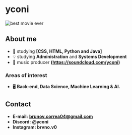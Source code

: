 ﻿# yconi

![best movie ever](https://wallpapercave.com/wp/wp2542420.jpg)

## About me

 - 🚀 studying **[CSS, HTML, Python and Java]**
 - 💡 studying **Administration** and **Systems Development**
 - 🎸 music producer **(https://soundcloud.com/yconi)**
  
### Areas of interest
	
 - 🖥️ **Back-end, Data Science, Machine Learning & AI.**


## Contact

 - **E-mail:** **brunov.correa04@gmail.com**
 - **Discord:** **@yconi**
 - **Instagram: brvno.v0**
##
